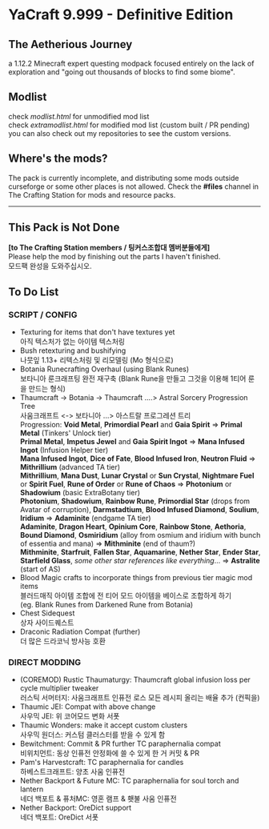 # YaCraft 9.999 - Definitive Edition
 ## The Aetherious Journey
  a 1.12.2 Minecraft expert questing modpack focused entirely on the lack of exploration and "going out thousands of blocks to find some biome".
 ## Modlist
  check *modlist.html* for unmodified mod list   
  check  *extramodlist.html* for modified mod list (custom built / PR pending)   
  you can also check out my repositories to see the custom versions.
 ## Where's the mods?
  The pack is currently incomplete, and distributing some mods outside curseforge or some other places is not allowed. Check the **#files** channel in The Crafting Station for mods and resource packs.
- - -
 ## This Pack is Not Done
  **[to The Crafting Station members / 팅커스조합대 멤버분들에게]**   
  Please help the mod by finishing out the parts I haven't finished.   
  모드팩 완성을 도와주십시오.
 ## To Do List
 ### SCRIPT / CONFIG
  * Texturing for items that don't have textures yet   
  아직 텍스처가 없는 아이템 텍스처링
  * Bush retexturing and bushifying   
  나뭇잎 1.13+ 리텍스처링 및 리모델링 (Mo 형식으로)
  * Botania Runecrafting Overhaul (using Blank Runes)  
  보타니아 룬크래프팅 완전 재구축 (Blank Rune을 만들고 그것을 이용해 1티어 룬을 만드는 형식)
  * Thaumcraft -> Botania -> Thaumcraft ....> Astral Sorcery Progression Tree   
  사움크래프트 <-> 보타니아 ...> 아스트랄 프로그레션 트리   
  Progression: **Void Metal**, **Primordial Pearl** and **Gaia Spirit** => **Primal Metal** (Tinkers' Unlock tier)   
  **Primal Metal**, **Impetus Jewel** and **Gaia Spirit Ingot** => **Mana Infused Ingot** (Infusion Helper tier)   
  **Mana Infused Ingot**, **Dice of Fate**, **Blood Infused Iron**, **Neutron Fluid** => **Mithrillium** (advanced TA tier)   
  **Mithrillium**, **Mana Dust**, **Lunar Crystal** or **Sun Crystal**, **Nightmare Fuel** or **Spirit Fuel**, **Rune of Order** or **Rune of Chaos** => **Photonium** or **Shadowium** (basic ExtraBotany tier)   
  **Photonium**, **Shadowium**, **Rainbow Rune**, **Primordial Star** (drops from Avatar of corruption), **Darmstadtium**, **Blood Infused Diamond**, **Soulium**, **Iridium** => **Adaminite** (endgame TA tier)   
  **Adaminite**, **Dragon Heart**, **Opinium Core**, **Rainbow Stone**, **Aethoria**, **Bound Diamond**, **Osmiridium** (alloy from osmium and iridium with bunch of essentia and mana) => **Mithminite** (end of thaum?)   
  **Mithminite**, **Starfruit**, **Fallen Star**, **Aquamarine**, **Nether Star**, **Ender Star**, **Starfield Glass**, *some other star references like everything*... => **Astralite** (start of AS)
  * Blood Magic crafts to incorporate things from previous tier magic mod items   
  블러드매직 아이템 조합에 전 티어 모드 아이템을 베이스로 조합하게 하기   
  (eg. Blank Runes from Darkened Rune from Botania)
  * Chest Sidequest   
  상자 사이드퀘스트
  * Draconic Radiation Compat (further)   
  더 많은 드라코닉 방사능 호환
  ### DIRECT MODDING
  * (COREMOD) Rustic Thaumaturgy: Thaumcraft global infusion loss per cycle multiplier tweaker   
  러스틱 서머터지: 사움크래프트 인퓨전 로스 모든 레시피 올리는 배율 추가 (컨픽을)
  * Thaumic JEI: Compat with above change   
  사우믹 JEI: 위 코어모드 변화 서폿
  * Thaumic Wonders: make it accept custom clusters   
  사우믹 원더스: 커스텀 클러스터를 받을 수 있게 함
  * Bewitchment: Commit & PR further TC paraphernalia compat   
  비위치먼트: 동상 인퓨전 안정화에 쓸 수 있게 한 거 커밋 & PR
  * Pam's Harvestcraft: TC paraphernalia for candles   
  하베스트크래프트: 양초 사움 인퓨전
  * Nether Backport & Future MC: TC paraphernalia for soul torch and lantern   
  네더 백포트 & 퓨처MC: 영혼 램프 & 횃불 사움 인퓨전
  * Nether Backport: OreDict support   
  네더 백포트: OreDict 서폿
